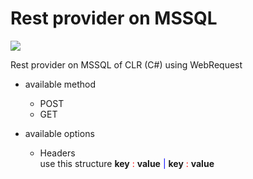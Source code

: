 # Rest provider on MSSQL

![](https://i.ytimg.com/vi/UTpCGGrCZkM/maxresdefault.jpg)

Rest provider on MSSQL of CLR (C#) using WebRequest
- available method 
  - POST
  - GET

- available options
  - Headers <br>
    use this structure <b>key</b> <span style='color:red'> : </span>  <b>value</b> <font color="blue"> | </font> <b>key</b> <span style='color:red'> : </span>  <b>value</b>

